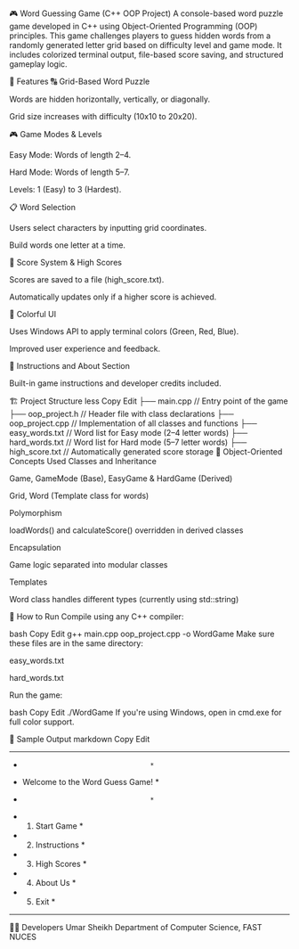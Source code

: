 🎮 Word Guessing Game (C++ OOP Project)
A console-based word puzzle game developed in C++ using Object-Oriented Programming (OOP) principles. This game challenges players to guess hidden words from a randomly generated letter grid based on difficulty level and game mode. It includes colorized terminal output, file-based score saving, and structured gameplay logic.

🧠 Features
🔠 Grid-Based Word Puzzle

Words are hidden horizontally, vertically, or diagonally.

Grid size increases with difficulty (10x10 to 20x20).

🎮 Game Modes & Levels

Easy Mode: Words of length 2–4.

Hard Mode: Words of length 5–7.

Levels: 1 (Easy) to 3 (Hardest).

📋 Word Selection

Users select characters by inputting grid coordinates.

Build words one letter at a time.

💾 Score System & High Scores

Scores are saved to a file (high_score.txt).

Automatically updates only if a higher score is achieved.

🌈 Colorful UI

Uses Windows API to apply terminal colors (Green, Red, Blue).

Improved user experience and feedback.

🧾 Instructions and About Section

Built-in game instructions and developer credits included.

🏗️ Project Structure
less
Copy
Edit
├── main.cpp              // Entry point of the game
├── oop_project.h         // Header file with class declarations
├── oop_project.cpp       // Implementation of all classes and functions
├── easy_words.txt        // Word list for Easy mode (2–4 letter words)
├── hard_words.txt        // Word list for Hard mode (5–7 letter words)
├── high_score.txt        // Automatically generated score storage
🧱 Object-Oriented Concepts Used
Classes and Inheritance

Game, GameMode (Base), EasyGame & HardGame (Derived)

Grid, Word (Template class for words)

Polymorphism

loadWords() and calculateScore() overridden in derived classes

Encapsulation

Game logic separated into modular classes

Templates

Word<T> class handles different types (currently using std::string)

📁 How to Run
Compile using any C++ compiler:

bash
Copy
Edit
g++ main.cpp oop_project.cpp -o WordGame
Make sure these files are in the same directory:

easy_words.txt

hard_words.txt

Run the game:

bash
Copy
Edit
./WordGame
If you're using Windows, open in cmd.exe for full color support.

📸 Sample Output
markdown
Copy
Edit
***************************************
*                                     *
*   Welcome to the Word Guess Game!   *
*                                     *
* 1. Start Game                       *
* 2. Instructions                     *
* 3. High Scores                      *
* 4. About Us                         *
* 5. Exit                             *
***************************************
👨‍💻 Developers
Umar Sheikh
Department of Computer Science, FAST NUCES
